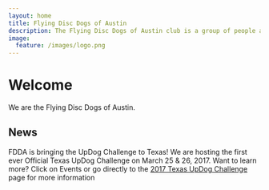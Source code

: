 ```yaml
---
layout: home
title: Flying Disc Dogs of Austin
description: The Flying Disc Dogs of Austin club is a group of people and their dogs who meet to play games with flying discs and who compete in disc dog competitions.
image:
  feature: /images/logo.png
---
```

# Welcome

We are the Flying Disc Dogs of Austin.

## News

FDDA is bringing the UpDog Challenge to Texas! We are hosting the first ever Official Texas UpDog Challenge on March 25 & 26, 2017. Want to learn more? Click on Events or go directly to the [2017 Texas UpDog Challenge](events/UpDog2017) page for more information
